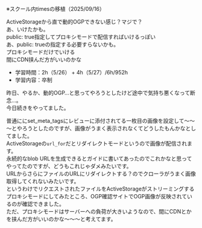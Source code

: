 ※スクール内timesの移植（2025/09/16）

ActiveStorageから直で動的OGPできない感じ？マジで？  
あ、いけたかも。  
public: true指定してプロキシモードで配信すればいけるっぽい  
あ、public: trueの指定する必要すらないかも。  
プロキシモードだけでいける  
間にCDN挟んだ方がいいのかな

- 学習時間：2h（5/26） + 4h（5/27）/6h/952h
- 学習内容：卒制

昨日、やるか、動的OGP…と思ってやろうとしたけど途中で気持ち悪くなって断念…。  
今日続きをやってました。

普通ににset_meta_tagsにレビューに添付されてる一枚目の画像を設定して～～～とやろうとしたのですが、画像がうまく表示されなくてどうしたもんかなとしてました。  
ActiveStorageの`url_for`だとリダイレクトモードというので画像が配信されます。  
永続的なblob URLを生成できるとガイドに書いてあったのでこれかなと思ってやってたのですが、どうもこれじゃダメみたいです。  
URLからさらにファイルのURLにリダイレクトする？のでクローラがうまく画像取得してくれないみたいです。  
というわけでリクエストされたファイルをActiveStorageがストリーミングするプロキシモードにしてみたところ、OGP確認サイトでOGP画像が反映されているのが確認できました。  
ただ、プロキシモードはサーバーへの負荷が大きいようなので、間にCDNとかを挟んだ方がいいのかな～～～と考えてます。

